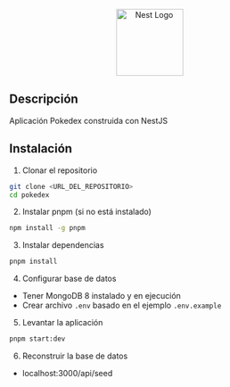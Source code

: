 <p align="center">
  <a href="http://nestjs.com/" target="blank"><img src="https://nestjs.com/img/logo-small.svg" width="120" alt="Nest Logo" /></a>
</p>

## Descripción

Aplicación Pokedex construida con NestJS

## Instalación

1. Clonar el repositorio

```bash
git clone <URL_DEL_REPOSITORIO>
cd pokedex
```

2. Instalar pnpm (si no está instalado)

```bash
npm install -g pnpm
```

3. Instalar dependencias

```bash
pnpm install
```

4. Configurar base de datos

- Tener MongoDB 8 instalado y en ejecución
- Crear archivo `.env` basado en el ejemplo `.env.example`

5. Levantar la aplicación

```bash
pnpm start:dev
```

6. Reconstruir la base de datos

- localhost:3000/api/seed

